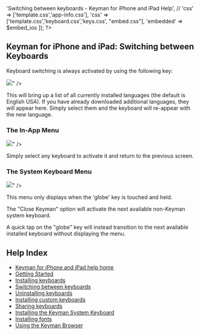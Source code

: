 <?php
  require_once('includes/template.php');
  require_once('includes/session-embed.php');
  
  head([
    'title' => 'Switching between keyboards - Keyman for iPhone and iPad Help',
//    'css' => ['template.css','app-info.css'],
      'css' => ['template.css','keyboard.css','keys.css', "embed.css"],

    'embedded' => $embed_ios
  ]);
?>

<h2><span class="content-online">Keyman for iPhone and iPad:  </span>Switching between Keyboards</h2>

<p>
   Keyboard switching is always activated by using the following key:
</p>
 <p>
   <img src="<?php echo cdn("img/app/14.0/globe.png"); ?>" />
 </p>
<p>
  This will bring up a list of all currently installed languages (the default is English USA). If you have already downloaded additional languages, they will appear here. Simply select them and the keyboard will re-appear with the new language.
</p>
<h3>The In-App Menu</h3>
<p>
  <img src="<?php echo cdn("img/app/14.0/in-app-picker-i.png"); ?>" />
</p>
<p>Simply select any keyboard to activate it and return to the previous screen.</p>
<h3>The System Keyboard Menu</h3>
<p>
  <img src="<?php echo cdn("img/app/14.0/system-picker-i.png"); ?>" />
</p>
<p>This menu only displays when the 'globe' key is touched and held.</p>
<p>The "Close Keyman" option will activate the next available non-Keyman system keyboard.</p>
<p>A quick tap on the "globe" key will instead transition to the next available installed keyboard
  without displaying the menu.</p>

<h2>Help Index</h2>

<ul>
  <li class="content-online"><a href='index.php'>Keyman for iPhone and iPad help home</a></li>
  <li class="content-in-app"><a href='index.php'>Getting Started</a></li>
  <li><a href='installing-keyboards.php'>Installing keyboards</a></li>
  <li><a href='switching-between-keyboards.php'>Switching between keyboards</a></li>
  <li><a href='uninstalling-keyboards.php'>Uninstalling keyboards</a></li>
  <li><a href='installing-custom-keyboards.php'>Installing custom keyboards</a></li>
  <li><a href='sharing-keyboards.php'>Sharing keyboards</a></li>
  <li><a href='installing-system-keyboard.php'>Installing the Keyman System Keyboard</a></li>
  <li><a href='installing-fonts.php'>Installing fonts</a></li>
  <li><a href='using-keyman-browser.php'>Using the Keyman Browser</a></li>
</ul>